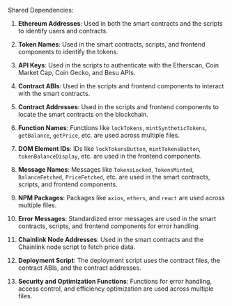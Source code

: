 Shared Dependencies:

1. **Ethereum Addresses**: Used in both the smart contracts and the scripts to identify users and contracts.

2. **Token Names**: Used in the smart contracts, scripts, and frontend components to identify the tokens.

3. **API Keys**: Used in the scripts to authenticate with the Etherscan, Coin Market Cap, Coin Gecko, and Besu APIs.

4. **Contract ABIs**: Used in the scripts and frontend components to interact with the smart contracts.

5. **Contract Addresses**: Used in the scripts and frontend components to locate the smart contracts on the blockchain.

6. **Function Names**: Functions like `lockTokens`, `mintSyntheticTokens`, `getBalance`, `getPrice`, etc. are used across multiple files.

7. **DOM Element IDs**: IDs like `lockTokensButton`, `mintTokensButton`, `tokenBalanceDisplay`, etc. are used in the frontend components.

8. **Message Names**: Messages like `TokensLocked`, `TokensMinted`, `BalanceFetched`, `PriceFetched`, etc. are used in the smart contracts, scripts, and frontend components.

9. **NPM Packages**: Packages like `axios`, `ethers`, and `react` are used across multiple files.

10. **Error Messages**: Standardized error messages are used in the smart contracts, scripts, and frontend components for error handling.

11. **Chainlink Node Addresses**: Used in the smart contracts and the Chainlink node script to fetch price data.

12. **Deployment Script**: The deployment script uses the contract files, the contract ABIs, and the contract addresses.

13. **Security and Optimization Functions**: Functions for error handling, access control, and efficiency optimization are used across multiple files.
